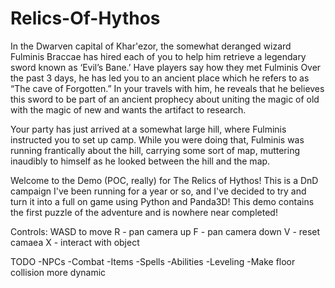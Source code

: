 # Relics-Of-Hythos
In the Dwarven capital of Khar'ezor, the somewhat deranged wizard Fulminis Braccae has hired each of you to help him retrieve a legendary sword known as ‘Evil’s Bane.’ 
Have players say how they met Fulminis
Over the past 3 days, he has led you to an ancient place which he refers to as “The cave of Forgotten.” In your travels with him, he reveals that he believes this sword to be part of an ancient prophecy about uniting the magic of old with the magic of new and wants the artifact to research. 

Your party has just arrived at a somewhat large hill, where Fulminis instructed you to set up camp. While you were doing that, Fulminis was running frantically about the hill, carrying some sort of map, muttering inaudibly to himself as he looked between the hill and the map. 


Welcome to the Demo (POC, really) for The Relics of Hythos! This is a DnD campaign I've been running for a year or so, and I've decided to try and turn it into a full on game using Python and Panda3D!
This demo contains the first puzzle of the adventure and is nowhere near completed! 

Controls: 
WASD to move
R - pan camera up
F - pan camera down
V - reset camaea
X - interact with object

TODO
-NPCs
-Combat
-Items
-Spells
-Abilities
-Leveling
-Make floor collision more dynamic
